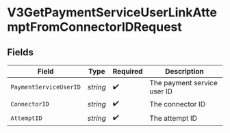 # V3GetPaymentServiceUserLinkAttemptFromConnectorIDRequest


## Fields

| Field                       | Type                        | Required                    | Description                 |
| --------------------------- | --------------------------- | --------------------------- | --------------------------- |
| `PaymentServiceUserID`      | *string*                    | :heavy_check_mark:          | The payment service user ID |
| `ConnectorID`               | *string*                    | :heavy_check_mark:          | The connector ID            |
| `AttemptID`                 | *string*                    | :heavy_check_mark:          | The attempt ID              |